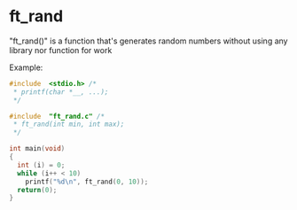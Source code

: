 # ft_rand
"ft_rand()" is a function that's generates random numbers without using any library nor function for work

Example:
```c
#include  <stdio.h> /*
 * printf(char *__, ...);
 */

#include  "ft_rand.c" /*
 * ft_rand(int min, int max);
 */

int main(void)
{
  int (i) = 0;
  while (i++ < 10)
    printf("%d\n", ft_rand(0, 10));
  return(0);
}
```
